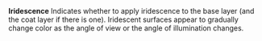 <tr>
<td><strong>Iridescence</strong></td>
<td></td>
<td></td>
<td>Indicates whether to apply iridescence to the base layer (and the coat layer if there is one). Iridescent surfaces appear to gradually change color as the angle of view or the angle of illumination changes.</td>
</tr>
